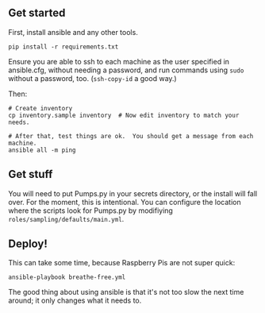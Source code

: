 ## Get started

First, install ansible and any other tools.

    pip install -r requirements.txt

Ensure you are able to ssh to each machine as the user specified in ansible.cfg, without needing a password, and run commands using `sudo` without a password, too. (`ssh-copy-id` a good way.)

Then:

    # Create inventory
    cp inventory.sample inventory  # Now edit inventory to match your needs.
    
    # After that, test things are ok.  You should get a message from each machine.
    ansible all -m ping

## Get stuff

You will need to put Pumps.py in your secrets directory, or the install will fall over.  For the moment, this is intentional.  You can configure the location where the scripts look for Pumps.py by modifiying `roles/sampling/defaults/main.yml`.

## Deploy!

This can take some time, because Raspberry Pis are not super quick:

    ansible-playbook breathe-free.yml

The good thing about using ansible is that it's not too slow the next time around; it only changes what it needs to.